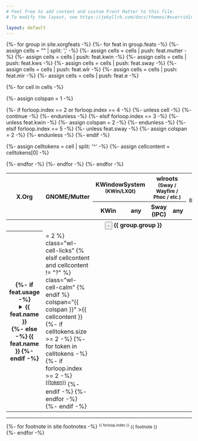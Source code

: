 ```yaml
---
# Feel free to add content and custom Front Matter to this file.
# To modify the layout, see https://jekyllrb.com/docs/themes/#overriding-theme-defaults

layout: default
---
```

<table class="wayland-bites-table">
<colgroup>
<col>
<col span="7" class="wayland-compositor">
</colgroup>
<thead>
<tr>
<th scope="col" rowspan="2" class="wayland-bites-column-th">X.Org</th>
<th scope="col" rowspan="2" class="wayland-bites-column-th">GNOME/Mutter</th>
<th scope="col" colspan="2" class="wayland-bites-column-th">KWindowSystem<br><small>(KWin/LXQt)</small></th>
<th scope="col" colspan="2" class="wayland-bites-column-th">wlroots<br><small>(Sway / Wayfire / Phoc / etc.)</small></th>
<th scope="col" rowspan="2" class="wayland-bites-column-th">Mir<br><small>(MATE?)</small></th>
<th scope="col" rowspan="2" class="wayland-bites-column-th">Enlightenment</th>
</tr>
<tr>
<th class="wayland-bites-subcolumn-th">KWin</th>
<th class="wayland-bites-subcolumn-th">any</th>
<th class="wayland-bites-subcolumn-th">Sway (IPC)</th>
<th class="wayland-bites-subcolumn-th">any</th>
</tr>
</thead>
<tbody>
{%- for group in site.xorgfeats -%}
<tr class="intra-tr">
<th colspan="8" class="intra-th">
<button class="group-collapse-button">-</button>
{{ group.group }}
</th>
</tr>
{%- for feat in group.feats -%}
<tr>
<th scope="row" class="wayland-bites-row-th" title="{{ feat.name }}">
{%- if feat.usage -%}
<details>
<summary>{{ feat.name }}</summary>
<small>{{ feat.usage }}</small>
</details>
{%- else -%}
{{ feat.name }}
{%- endif -%}
</th>
{%- assign cells = "" | split: ',' -%}
{%- assign cells = cells | push: feat.mutter -%}
{%- assign cells = cells | push: feat.kwin -%}
{%- assign cells = cells | push: feat.kws -%}
{%- assign cells = cells | push: feat.sway -%}
{%- assign cells = cells | push: feat.wlr -%}
{%- assign cells = cells | push: feat.mir -%}
{%- assign cells = cells | push: feat.e -%}

{%- for cell in cells -%}

{%- assign colspan = 1 -%}

{%- if forloop.index == 2 or forloop.index == 4 -%}
{%- unless cell -%}
{%- continue -%}
{%- endunless -%}
{%- elsif forloop.index == 3 -%}
{%- unless feat.kwin -%}
{%- assign colspan = 2 -%}
{%- endunless -%}
{%- elsif forloop.index == 5 -%}
{%- unless feat.sway -%}
{%- assign colspan = 2 -%}
{%- endunless -%}
{%- endif -%}

{%- assign celltokens = cell | split: '^' -%}
{%- assign cellcontent = celltokens[0] -%}
<td
{% if cellcontent == "-" %}
class="wl-cell-bites"
{% elsif celltokens.size >= 2 %}
class="wl-cell-licks"
{% elsif cellcontent and cellcontent != "?" %}
class="wl-cell-calm"
{% endif %}
 colspan="{{ colspan }}"
>{{ cellcontent }}
{%- if celltokens.size >= 2 -%}
{%- for token in celltokens -%}
{%- if forloop.index >= 2 -%}
<sup class="footnote-link"><a href="#footnote{{token}}">{{token}}</a></sup>
{%- endif -%}
{%- endfor -%}
{%- endif -%}
</td>
{%- endfor -%}
</tr>
{%- endfor -%}
{%- endfor -%}
</tbody>
</table>

<hr>
{%- for footnote in site.footnotes -%}
<small>
  <sup id="footnote{{ forloop.index }}">{{ forloop.index }}</sup>
  {{ footnote }}
</small><br>
{%- endfor -%}
